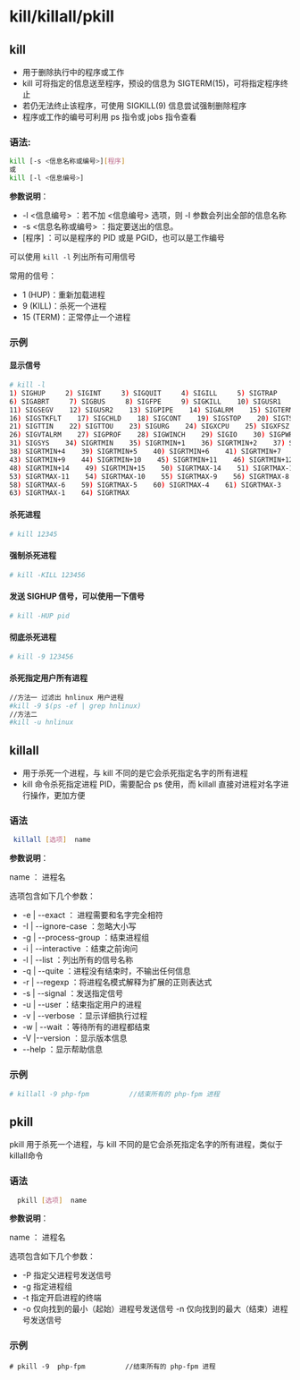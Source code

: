 # kill/killall/pkill

## kill

+ 用于删除执行中的程序或工作
+ kill 可将指定的信息送至程序，预设的信息为 SIGTERM(15)，可将指定程序终止
+ 若仍无法终止该程序，可使用 SIGKILL(9) 信息尝试强制删除程序
+ 程序或工作的编号可利用 ps 指令或 jobs 指令查看

### 语法:

```bash
kill [-s <信息名称或编号>][程序]
或
kill [-l <信息编号>]
```

**参数说明**：

- -l <信息编号> ：若不加 <信息编号> 选项，则 -l 参数会列出全部的信息名称
- -s <信息名称或编号> ：指定要送出的信息。
- [程序] ：可以是程序的 PID 或是 PGID，也可以是工作编号

可以使用 `kill -l` 列出所有可用信号

常用的信号：

- 1 (HUP)：重新加载进程
- 9 (KILL)：杀死一个进程
- 15 (TERM)：正常停止一个进程

### 示例

#### 显示信号

```bash
# kill -l
1) SIGHUP     2) SIGINT     3) SIGQUIT     4) SIGILL     5) SIGTRAP
6) SIGABRT     7) SIGBUS     8) SIGFPE     9) SIGKILL    10) SIGUSR1
11) SIGSEGV    12) SIGUSR2    13) SIGPIPE    14) SIGALRM    15) SIGTERM
16) SIGSTKFLT    17) SIGCHLD    18) SIGCONT    19) SIGSTOP    20) SIGTSTP
21) SIGTTIN    22) SIGTTOU    23) SIGURG    24) SIGXCPU    25) SIGXFSZ
26) SIGVTALRM    27) SIGPROF    28) SIGWINCH    29) SIGIO    30) SIGPWR
31) SIGSYS    34) SIGRTMIN    35) SIGRTMIN+1    36) SIGRTMIN+2    37) SIGRTMIN+3
38) SIGRTMIN+4    39) SIGRTMIN+5    40) SIGRTMIN+6    41) SIGRTMIN+7    42) SIGRTMIN+8
43) SIGRTMIN+9    44) SIGRTMIN+10    45) SIGRTMIN+11    46) SIGRTMIN+12    47) SIGRTMIN+13
48) SIGRTMIN+14    49) SIGRTMIN+15    50) SIGRTMAX-14    51) SIGRTMAX-13    52) SIGRTMAX-12
53) SIGRTMAX-11    54) SIGRTMAX-10    55) SIGRTMAX-9    56) SIGRTMAX-8    57) SIGRTMAX-7
58) SIGRTMAX-6    59) SIGRTMAX-5    60) SIGRTMAX-4    61) SIGRTMAX-3    62) SIGRTMAX-2
63) SIGRTMAX-1    64) SIGRTMAX
```

#### 杀死进程

```bash
# kill 12345
```

#### 强制杀死进程

```bash
# kill -KILL 123456
```

#### 发送 SIGHUP 信号，可以使用一下信号

```bash
# kill -HUP pid
```

#### 彻底杀死进程

```bash
# kill -9 123456
```

#### 杀死指定用户所有进程

```bash
//方法一 过滤出 hnlinux 用户进程 
#kill -9 $(ps -ef | grep hnlinux) 
//方法二
#kill -u hnlinux 
```

## killall

+ 用于杀死一个进程，与 kill 不同的是它会杀死指定名字的所有进程
+ kill 命令杀死指定进程 PID，需要配合 ps 使用，而 killall 直接对进程对名字进行操作，更加方便

### 语法

```bash
 killall [选项]  name
```

**参数说明**：

name ： 进程名

选项包含如下几个参数：

- -e | --exact ： 进程需要和名字完全相符
- -I | --ignore-case ：忽略大小写
- -g | --process-group ：结束进程组
- -i | --interactive ：结束之前询问
- -l | --list ：列出所有的信号名称
- -q | --quite ：进程没有结束时，不输出任何信息
- -r | --regexp ：将进程名模式解释为扩展的正则表达式
- -s | --signal ：发送指定信号
- -u | --user ：结束指定用户的进程
- -v | --verbose ：显示详细执行过程
- -w | --wait ：等待所有的进程都结束
- -V |--version ：显示版本信息
- --help ：显示帮助信息

### 示例

```bash
# killall -9 php-fpm          //结束所有的 php-fpm 进程
```

## pkill

pkill 用于杀死一个进程，与 kill 不同的是它会杀死指定名字的所有进程，类似于 killall命令

### 语法

```bash
  pkill [选项]  name
```

**参数说明**：

name ： 进程名

选项包含如下几个参数：

- -P 指定父进程号发送信号
- -g 指定进程组
- -t 指定开启进程的终端
- -o 仅向找到的最小（起始）进程号发送信号 -n 仅向找到的最大（结束）进程号发送信号

### 示例

```
# pkill -9  php-fpm          //结束所有的 php-fpm 进程
```